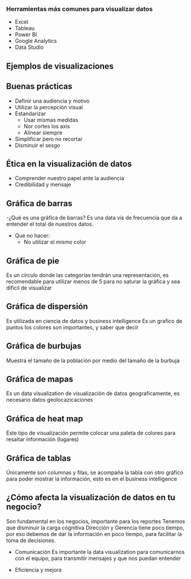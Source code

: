 ### Herramientas más comunes para visualizar datos
- Excel
- Tableau
- Power BI
- Google Analytics
- Data Studio

## Ejemplos de visualizaciones


## Buenas prácticas
- Definir una audiencia y motivo 
- Utilizar la percepción visual
- Estandarizar 
    - Usar mismas medidas
    - Nor cortes los axis
    - Alinear siempre
- Simplificar pero no recortar
- Disminuir el sesgo

## Ética en la visualización de datos
- Comprender nuestro papel ante la audiencia
- Credibilidad y mensaje

## Gráfica de barras
-¿Qué es una gráfica de barras?
Es una data vis de frecuencia que da a entender el total de nuestros datos. 
- Que no hacer:
    - No utilizar el mismo color

## Gráfica de pie
Es un círculo donde las categorías tendrán una representación, es recomendable para utilizar menos de 5 para no saturar la gráfica y sea dificil de visualizar 

## Gráfica de dispersión
Es utilizada en ciencia de datos y business intelligence
Es un grafico de puntos 
los colores son importantes, y saber que decir

## Gráfica de burbujas
Muestra el tamaño de la población por medio del tamaño de la burbuja

## Gráfica de mapas
Es un data visualization de visualización de datos geografícamente, es necesario datos geolocazicaciones 

## Gráfica de heat map
Este tipo de visualización permite colocar una paleta de colores para resaltar información (lugares)

## Gráfica de tablas
Únicamente son columnas y filas, se acompaña la tabla con otro gráfico para poder mostrar la información, esto es en el business intelligence

## ¿Cómo afecta la visualización de datos en tu negocio?
Son fundamental en los negocios, importante para los reportes
Tenemos que disminuir la carga cógnitiva 
Dirección y Gerencia tiene poco tiempo, por eso debemos de dar la información en poco tiempo, para facilitar la toma de decisiones.

- Comunicación
Es importante la data visualization para comunicarnos con el equipo, para transmitir mensajes y que nos puedan entender 

- Eficiencia y mejora